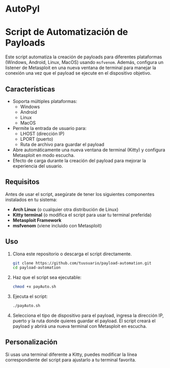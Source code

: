 # AutoPyl
# Script de Automatización de Payloads

Este script automatiza la creación de payloads para diferentes plataformas (Windows, Android, Linux, MacOS) usando `msfvenom`. Además, configura un listener de Metasploit en una nueva ventana de terminal para manejar la conexión una vez que el payload se ejecute en el dispositivo objetivo.

## Características

- Soporta múltiples plataformas: 
  - Windows
  - Android
  - Linux
  - MacOS
- Permite la entrada de usuario para:
  - LHOST (dirección IP)
  - LPORT (puerto)
  - Ruta de archivo para guardar el payload
- Abre automáticamente una nueva ventana de terminal (Kitty) y configura Metasploit en modo escucha.
- Efecto de carga durante la creación del payload para mejorar la experiencia del usuario.

## Requisitos

Antes de usar el script, asegúrate de tener los siguientes componentes instalados en tu sistema:

- **Arch Linux** (o cualquier otra distribución de Linux)
- **Kitty terminal** (o modifica el script para usar tu terminal preferida)
- **Metasploit Framework**
- **msfvenom** (viene incluido con Metasploit)

## Uso

1. Clona este repositorio o descarga el script directamente.
   
   ```bash
   git clone https://github.com/tuusuario/payload-automation.git
   cd payload-automation
2. Haz que el script sea ejecutable:

   ```bash
   chmod +x payAuto.sh

3. Ejecuta el script:
   ```bash
   ./payAuto.sh

4. Selecciona el tipo de dispositivo para el payload, ingresa la dirección IP, puerto y la ruta donde quieres guardar el payload. El script creará el payload y abrirá una nueva terminal con Metasploit en escucha.

## Personalización

Si usas una terminal diferente a Kitty, puedes modificar la línea correspondiente del script para ajustarlo a tu terminal favorita.
